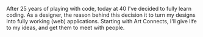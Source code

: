 After 25 years of playing with code, today at 40 I've decided to fully learn coding. As a designer, the reason behind this decision it to turn my designs into fully working (web) applications. Starting with Art Connects, I'll give life to my ideas, and get them to meet with people.